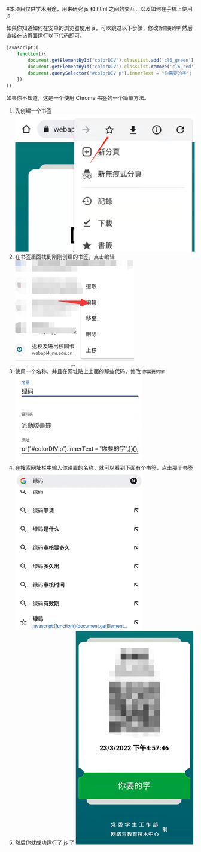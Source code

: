 #本项目仅供学术用途，用来研究 js 和 html 之间的交互，以及如何在手机上使用 js

如果你知道如何在安卓的浏览器使用 js，可以跳过以下步骤，修改`你需要的字` 然后直接在该页面运行以下代码即可。

```javascript
javascript:(
    function(){
        document.getElementById("colorDIV").classList.add('cl6_green');
        document.getElementById("colorDIV").classList.remove('cl6_red');
        document.querySelector("#colorDIV p").innerText = "你需要的字";
    })
();
```

如果你不知道，这是一个使用 Chrome 书签的一个简单方法。
1. 先创建一个书签
![img.png](img.png)
2. 在书签里面找到刚刚创建的书签，点击编辑
![img_1.png](img_1.png)
3. 使用一个名称，并且在网址贴上上面的那些代码，修改 `你需要的字`
![img_2.png](img_2.png)
4. 在搜索网址栏中输入你设置的名称，就可以看到下面有个书签，点击那个书签
![img_3.png](img_3.png)
5. 然后你就成功运行了 js 了
![img_4.png](img_4.png)